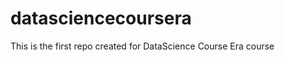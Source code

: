 datasciencecoursera
===================

This is the first repo created for DataScience Course Era course
